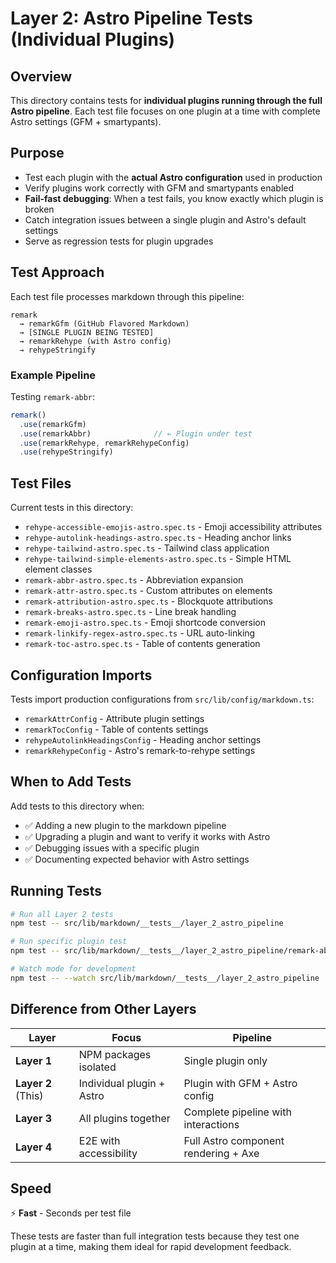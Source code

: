 # Layer 2: Astro Pipeline Tests (Individual Plugins)

## Overview

This directory contains tests for **individual plugins running through the full Astro pipeline**. Each test file focuses on one plugin at a time with complete Astro settings (GFM + smartypants).

## Purpose

- Test each plugin with the **actual Astro configuration** used in production
- Verify plugins work correctly with GFM and smartypants enabled
- **Fail-fast debugging**: When a test fails, you know exactly which plugin is broken
- Catch integration issues between a single plugin and Astro's default settings
- Serve as regression tests for plugin upgrades

## Test Approach

Each test file processes markdown through this pipeline:

```
remark
  → remarkGfm (GitHub Flavored Markdown)
  → [SINGLE PLUGIN BEING TESTED]
  → remarkRehype (with Astro config)
  → rehypeStringify
```

### Example Pipeline

Testing `remark-abbr`:

```typescript
remark()
  .use(remarkGfm)
  .use(remarkAbbr)              // ← Plugin under test
  .use(remarkRehype, remarkRehypeConfig)
  .use(rehypeStringify)
```

## Test Files

Current tests in this directory:

- `rehype-accessible-emojis-astro.spec.ts` - Emoji accessibility attributes
- `rehype-autolink-headings-astro.spec.ts` - Heading anchor links
- `rehype-tailwind-astro.spec.ts` - Tailwind class application
- `rehype-tailwind-simple-elements-astro.spec.ts` - Simple HTML element classes
- `remark-abbr-astro.spec.ts` - Abbreviation expansion
- `remark-attr-astro.spec.ts` - Custom attributes on elements
- `remark-attribution-astro.spec.ts` - Blockquote attributions
- `remark-breaks-astro.spec.ts` - Line break handling
- `remark-emoji-astro.spec.ts` - Emoji shortcode conversion
- `remark-linkify-regex-astro.spec.ts` - URL auto-linking
- `remark-toc-astro.spec.ts` - Table of contents generation

## Configuration Imports

Tests import production configurations from `src/lib/config/markdown.ts`:

- `remarkAttrConfig` - Attribute plugin settings
- `remarkTocConfig` - Table of contents settings
- `rehypeAutolinkHeadingsConfig` - Heading anchor settings
- `remarkRehypeConfig` - Astro's remark-to-rehype settings

## When to Add Tests

Add tests to this directory when:

- ✅ Adding a new plugin to the markdown pipeline
- ✅ Upgrading a plugin and want to verify it works with Astro
- ✅ Debugging issues with a specific plugin
- ✅ Documenting expected behavior with Astro settings

## Running Tests

```bash
# Run all Layer 2 tests
npm test -- src/lib/markdown/__tests__/layer_2_astro_pipeline

# Run specific plugin test
npm test -- src/lib/markdown/__tests__/layer_2_astro_pipeline/remark-abbr-astro.spec.ts

# Watch mode for development
npm test -- --watch src/lib/markdown/__tests__/layer_2_astro_pipeline
```

## Difference from Other Layers

| Layer | Focus | Pipeline |
|-------|-------|----------|
| **Layer 1** | NPM packages isolated | Single plugin only |
| **Layer 2** (This) | Individual plugin + Astro | Plugin with GFM + Astro config |
| **Layer 3** | All plugins together | Complete pipeline with interactions |
| **Layer 4** | E2E with accessibility | Full Astro component rendering + Axe |

## Speed

⚡ **Fast** - Seconds per test file

These tests are faster than full integration tests because they test one plugin at a time, making them ideal for rapid development feedback.
